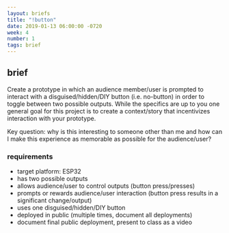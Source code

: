 ```yaml
---
layout: briefs
title: "!button"
date: 2019-01-13 06:00:00 -0720
week: 4
number: 1
tags: brief
---
```


## brief

Create a prototype in which an audience member/user is prompted to interact with a disguised/hidden/DIY button (i.e. no-button) in order to toggle between two possible outputs. While the specifics are up to you one general goal for this project is to create a context/story that incentivizes interaction with your prototype.

Key question: why is this interesting to someone other than me and how can I make this experience as memorable as possible for the audience/user?


### requirements

* target platform: ESP32
* has two possible outputs
* allows audience/user to control outputs (button press/presses)
* prompts or rewards audience/user interaction (button press results in a significant change/output)
* uses one disguised/hidden/DIY button
* deployed in public (multiple times, document all deployments)
* document final public deployment, present to class as a video
